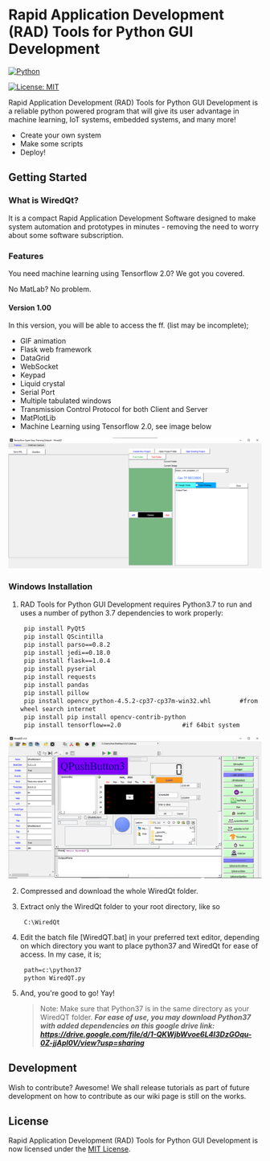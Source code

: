 # Rapid Application Development (RAD) Tools for Python GUI Development

[![Python](https://www.python.org/static/community_logos/python-powered-w-100x40.png)](https://www.python.org/)

[![License: MIT](https://img.shields.io/badge/License-MIT-yellow.svg)](https://opensource.org/licenses/MIT)

Rapid Application Development (RAD) Tools for Python GUI Development is a reliable python powered program that will give its user advantage in machine learning, IoT systems, embedded systems, and many more!

- Create your own system
- Make some scripts
- Deploy!

## Getting Started

### What is WiredQt?

It is a compact Rapid Application Development Software designed to make system automation and prototypes in minutes - removing the need to worry about some software subscription.

### Features

You need machine learning using Tensorflow 2.0? We got you covered.

No MatLab? No problem.

   #### Version 1.00
In this version, you will be able to access the ff. (list may be incomplete);

- GIF animation
- Flask web framework
- DataGrid
- WebSocket
- Keypad
- Liquid crystal
- Serial Port
- Multiple tabulated windows
- Transmission Control Protocol for both Client and Server
- MatPlotLib
- Machine Learning using Tensorflow 2.0, see image below

![wiredqtmachinelearning](https://github.com/chiptrontech/WiredQTv1.0/blob/207969ef59d45190ccaa24c439b96928bd1058d0/WiredQT%20Machine%20Learning.png "This is just a sample of what you can do using our app.")

### Windows Installation

1. RAD Tools for Python GUI Development requires Python3.7 to run and uses a number of python 3.7 dependencies to work properly:

        
        pip install PyQt5
        pip install QScintilla
        pip install parso==0.8.2
        pip install jedi==0.18.0
        pip install flask==1.0.4
        pip install pyserial
        pip install requests
        pip install pandas
        pip install pillow
        pip install opencv_python-4.5.2-cp37-cp37m-win32.whl		#from wheel search internet
        pip install pip install opencv-contrib-python
        pip install tensorflow==2.0					#if 64bit system

![wiredqtcompileride](ide.png " ")

2. Compressed and download the whole WiredQt folder.
3. Extract only the WiredQt folder to your root directory, like so
    
        C:\WiredQt

4. Edit the batch file [WiredQT.bat] in your preferred text editor, depending on which directory you want to place python37 and WiredQt for ease of access. In my case, it is;

        path=c:\python37
        python WiredQT.py
        
5. And, you're good to go! Yay!

      > Note: Make sure that Python37 is in the same directory as your WiredQT folder.
      ***For ease of use, you may download Python37 with added dependencies on this google drive link: https://drive.google.com/file/d/1-QKWjbWvoe6L4I3DzGOqu-0Z-jjApl0V/view?usp=sharing***


## Development

Wish to contribute? Awesome! We shall release tutorials as part of future development on how to contribute as our wiki page is still on the works.

## License

Rapid Application Development (RAD) Tools for Python GUI Development
is now licensed under the [MIT License](LICENSE).
